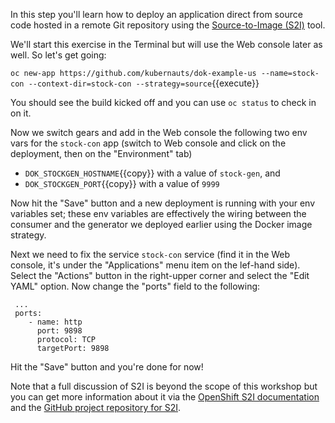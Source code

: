In this step you'll learn how to deploy an application direct from source code hosted in a remote Git repository using the [Source-to-Image (S2I)](https://github.com/openshift/source-to-image) tool.

We'll start this exercise in the Terminal but will use the Web console later as well. So let's get going:

`oc new-app https://github.com/kubernauts/dok-example-us --name=stock-con --context-dir=stock-con --strategy=source`{{execute}}

You should see the build kicked off and you can use `oc status` to check in on it.

Now we switch gears and add in the Web console the following two env vars for the `stock-con` app (switch to Web console and click on the deployment, then on the "Environment" tab)

- `DOK_STOCKGEN_HOSTNAME`{{copy}} with a value of `stock-gen`, and
- `DOK_STOCKGEN_PORT`{{copy}} with a value of `9999`

Now hit the "Save" button and a new deployment is running with your env variables set; these env variables are effectively the wiring between the consumer and the generator we deployed earlier using the Docker image strategy.

Next we need to fix the service `stock-con` service (find it in the Web console, it's under the "Applications" menu item on the lef-hand side). Select the "Actions" button in the right-upper corner and select the  "Edit YAML" option. Now change the "ports" field to the following:

```
 ...
 ports:
    - name: http
      port: 9898
      protocol: TCP
      targetPort: 9898
```

Hit the "Save" button and you're done for now!

Note that a full discussion of S2I is beyond the scope of this workshop but you can get more information about it via the [OpenShift S2I documentation](https://docs.openshift.org/latest/creating_images/s2i.html) and the [GitHub project repository for S2I](https://github.com/openshift/source-to-image).
